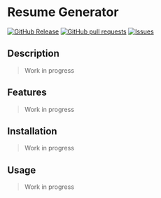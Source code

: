 # Resume Generator
[![GitHub Release](https://img.shields.io/github/release/zjayers/resume.generator.svg?style=flat)](https://github.com/zjayers/resume.generator/releases)
[![GitHub pull requests](https://img.shields.io/github/issues-pr/zjayers/resume.generator.svg?style=flat)](https://github.com/zjayers/resume.generator/pulls)
[![Issues](https://img.shields.io/github/issues-raw/zjayers/resume.generator.svg?maxAge=25000)](https://github.com/zjayers/resume.generator/issues)

## Description

> Work in progress

## Features

> Work in progress

## Installation

> Work in progress

## Usage

> Work in progress
